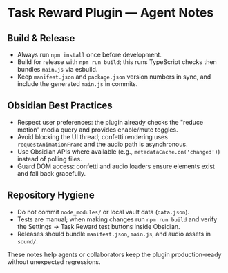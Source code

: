 # Task Reward Plugin — Agent Notes

## Build & Release
- Always run `npm install` once before development.
- Build for release with `npm run build`; this runs TypeScript checks then bundles `main.js` via esbuild.
- Keep `manifest.json` and `package.json` version numbers in sync, and include the generated `main.js` in commits.

## Obsidian Best Practices
- Respect user preferences: the plugin already checks the "reduce motion" media query and provides enable/mute toggles.
- Avoid blocking the UI thread; confetti rendering uses `requestAnimationFrame` and the audio path is asynchronous.
- Use Obsidian APIs where available (e.g., `metadataCache.on('changed')`) instead of polling files.
- Guard DOM access: confetti and audio loaders ensure elements exist and fall back gracefully.

## Repository Hygiene
- Do not commit `node_modules/` or local vault data (`data.json`).
- Tests are manual; when making changes run `npm run build` and verify the Settings → Task Reward test buttons inside Obsidian.
- Releases should bundle `manifest.json`, `main.js`, and audio assets in `sound/`.

These notes help agents or collaborators keep the plugin production-ready without unexpected regressions.

